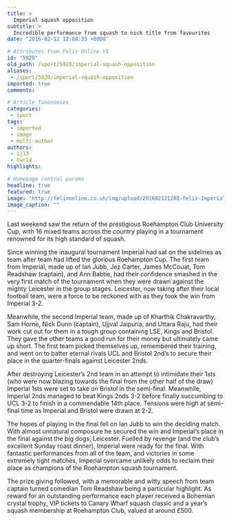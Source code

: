 ```yaml
---
title: >
  Imperial squash opposition
subtitle: >
  Incredible performance from squash to nick title from favourites
date: "2016-02-12 12:08:35 +0000"

# Attributes from Felix Online V1
id: "5920"
old_path: /sport/5920/imperial-squash-opposition
aliases:
 - /sport/5920/imperial-squash-opposition
imported: true
comments:

# Article Taxonomies
categories:
 - sport
tags:
 - imported
 - image
 - multi-author
authors:
 - ij13
 - twr14
highlights:

# Homepage control params
headline: true
featured: true
image: "http://felixonline.co.uk/img/upload/201602121208-felix-Imperial Winners.JPG"
image_caption: ""
---
```


Last weekend saw the return of the prestigious Roehampton Club University Cup, with 16 mixed teams across the country playing in a tournament renowned for its high standard of squash.

Since winning the inaugural tournament Imperial had sat on the sidelines as team after team had lifted the glorious Roehampton Cup. The first team from Imperial, made up of Ian Jubb, Jez Carter, James McCouat, Tom Readshaw (captain), and Ann Babtie, had their confidence smashed in the very first match of the tournament when they were drawn against the mighty Leicester in the group stages. Leicester, now taking after their local football team, were a force to be reckoned with as they took the win from Imperial 3-2.

Meanwhile, the second Imperial team, made up of Kharthik Chakravarthy, Sam Horne, Nick Dunn (captain), Ujjval Jaipuria, and Uttara Raju, had their work cut out for them in a tough group containing LSE, Kings and Bristol. They gave the other teams a good run for their money but ultimately came up short. The first team picked themselves up, remembered their training, and went on to batter eternal rivals UCL and Bristol 2nd’s to secure their place in the quarter-finals against Leicester 2nds.

After destroying Leicester’s 2nd team in an attempt to intimidate their 1sts (who were now blazing towards the final from the other half of the draw) Imperial 1sts were set to take on Bristol in the semi-final. Meanwhile, Imperial 2nds managed to beat Kings 2nds 3-2 before finally succumbing to UCL 3-2 to finish in a commendable 14th place. Tensions were high at semi-final time as Imperial and Bristol were drawn at 2-2.

The hopes of playing in the final fell on Ian Jubb to win the deciding match. With almost unnatural composure he secured the win and Imperial’s place in the final against the big dogs, Leicester. Fuelled by revenge (and the club’s excellent Sunday roast dinner), Imperial were ready for the final. With fantastic performances from all of the team, and victories in some extremely tight matches, Imperial overcame unlikely odds to reclaim their place as champions of the Roehampton squash tournament.

The prize giving followed, with a memorable and witty speech from team captain turned comedian Tom Readshaw being a particular highlight. As reward for an outstanding performance each player received a Bohemian crystal trophy, VIP tickets to Canary Wharf squash classic and a year’s squash membership at Roehampton Club, valued at around £500.
